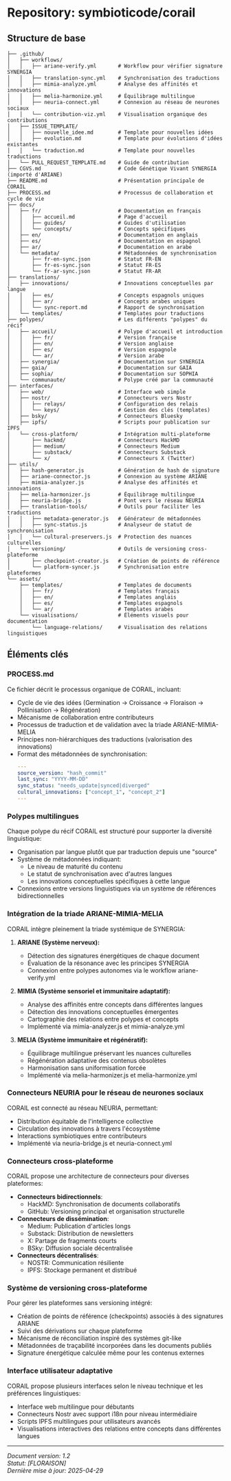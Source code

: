 # Repository: symbioticode/corail

## Structure de base
```
├── .github/
│   ├── workflows/
│   │   ├── ariane-verify.yml       # Workflow pour vérifier signature SYNERGIA
│   │   ├── translation-sync.yml    # Synchronisation des traductions
│   │   ├── mimia-analyze.yml       # Analyse des affinités et innovations
│   │   ├── melia-harmonize.yml     # Équilibrage multilingue
│   │   ├── neuria-connect.yml      # Connexion au réseau de neurones sociaux
│   │   └── contribution-viz.yml    # Visualisation organique des contributions
│   ├── ISSUE_TEMPLATE/
│   │   ├── nouvelle_idee.md        # Template pour nouvelles idées
│   │   ├── evolution.md            # Template pour évolutions d'idées existantes
│   │   └── traduction.md           # Template pour nouvelles traductions
│   └── PULL_REQUEST_TEMPLATE.md    # Guide de contribution
├── CGVS.md                         # Code Génétique Vivant SYNERGIA (importé d'ARIANE)
├── README.md                       # Présentation principale de CORAIL
├── PROCESS.md                      # Processus de collaboration et cycle de vie
├── docs/
│   ├── fr/                         # Documentation en français
│   │   ├── accueil.md              # Page d'accueil
│   │   ├── guides/                 # Guides d'utilisation
│   │   └── concepts/               # Concepts spécifiques
│   ├── en/                         # Documentation en anglais
│   ├── es/                         # Documentation en espagnol
│   ├── ar/                         # Documentation en arabe
│   └── metadata/                   # Métadonnées de synchronisation
│       ├── fr-en-sync.json         # Statut FR-EN
│       ├── fr-es-sync.json         # Statut FR-ES
│       └── fr-ar-sync.json         # Statut FR-AR
├── translations/
│   ├── innovations/                # Innovations conceptuelles par langue
│   │   ├── es/                     # Concepts espagnols uniques
│   │   ├── ar/                     # Concepts arabes uniques
│   │   └── sync-report.md          # Rapport de synchronisation
│   └── templates/                  # Templates pour traductions
├── polypes/                        # Les différents "polypes" du récif
│   ├── accueil/                    # Polype d'accueil et introduction
│   │   ├── fr/                     # Version française
│   │   ├── en/                     # Version anglaise
│   │   ├── es/                     # Version espagnole
│   │   └── ar/                     # Version arabe
│   ├── synergia/                   # Documentation sur SYNERGIA
│   ├── gaia/                       # Documentation sur GAIA
│   ├── sophia/                     # Documentation sur SOPHIA
│   └── communaute/                 # Polype créé par la communauté
├── interfaces/
│   ├── web/                        # Interface web simple
│   ├── nostr/                      # Connecteurs vers Nostr
│   │   ├── relays/                 # Configuration des relais
│   │   └── keys/                   # Gestion des clés (templates)
│   ├── bsky/                       # Connecteurs Bluesky
│   ├── ipfs/                       # Scripts pour publication sur IPFS
│   └── cross-platform/             # Intégration multi-plateforme
│       ├── hackmd/                 # Connecteurs HackMD
│       ├── medium/                 # Connecteurs Medium
│       ├── substack/               # Connecteurs Substack
│       └── x/                      # Connecteurs X (Twitter)
├── utils/
│   ├── hash-generator.js           # Génération de hash de signature
│   ├── ariane-connector.js         # Connexion au système ARIANE
│   ├── mimia-analyzer.js           # Analyse des affinités et innovations
│   ├── melia-harmonizer.js         # Équilibrage multilingue
│   ├── neuria-bridge.js            # Pont vers le réseau NEURIA
│   ├── translation-tools/          # Outils pour faciliter les traductions
│   │   ├── metadata-generator.js   # Générateur de métadonnées
│   │   ├── sync-status.js          # Analyseur de statut de synchronisation
│   │   └── cultural-preservers.js  # Protection des nuances culturelles
│   └── versioning/                 # Outils de versioning cross-plateforme
│       ├── checkpoint-creator.js   # Création de points de référence
│       └── platform-syncer.js      # Synchronisation entre plateformes
└── assets/
    ├── templates/                  # Templates de documents
    │   ├── fr/                     # Templates français
    │   ├── en/                     # Templates anglais
    │   ├── es/                     # Templates espagnols
    │   └── ar/                     # Templates arabes
    └── visualisations/             # Éléments visuels pour documentation
        └── language-relations/     # Visualisation des relations linguistiques
```

## Éléments clés

### PROCESS.md
Ce fichier décrit le processus organique de CORAIL, incluant:
- Cycle de vie des idées (Germination → Croissance → Floraison → Pollinisation → Régénération)
- Mécanisme de collaboration entre contributeurs
- Processus de traduction et de validation avec la triade ARIANE-MIMIA-MELIA
- Principes non-hiérarchiques des traductions (valorisation des innovations)
- Format des métadonnées de synchronisation:
  ```yaml
  ---
  source_version: "hash_commit"
  last_sync: "YYYY-MM-DD"
  sync_status: "needs_update|synced|diverged"
  cultural_innovations: ["concept_1", "concept_2"]
  ---
  ```

### Polypes multilingues
Chaque polype du récif CORAIL est structuré pour supporter la diversité linguistique:
- Organisation par langue plutôt que par traduction depuis une "source"
- Système de métadonnées indiquant:
  - Le niveau de maturité du contenu
  - Le statut de synchronisation avec d'autres langues
  - Les innovations conceptuelles spécifiques à cette langue
- Connexions entre versions linguistiques via un système de références bidirectionnelles

### Intégration de la triade ARIANE-MIMIA-MELIA
CORAIL intègre pleinement la triade systémique de SYNERGIA:

1. **ARIANE (Système nerveux):**
   - Détection des signatures énergétiques de chaque document
   - Évaluation de la résonance avec les principes SYNERGIA
   - Connexion entre polypes autonomes via le workflow ariane-verify.yml

2. **MIMIA (Système sensoriel et immunitaire adaptatif):**
   - Analyse des affinités entre concepts dans différentes langues
   - Détection des innovations conceptuelles émergentes
   - Cartographie des relations entre polypes et concepts
   - Implémenté via mimia-analyzer.js et mimia-analyze.yml

3. **MELIA (Système immunitaire et régénératif):**
   - Équilibrage multilingue préservant les nuances culturelles
   - Régénération adaptative des contenus obsolètes
   - Harmonisation sans uniformisation forcée
   - Implémenté via melia-harmonizer.js et melia-harmonize.yml

### Connecteurs NEURIA pour le réseau de neurones sociaux
CORAIL est connecté au réseau NEURIA, permettant:
- Distribution équitable de l'intelligence collective
- Circulation des innovations à travers l'écosystème
- Interactions symbiotiques entre contributeurs
- Implémenté via neuria-bridge.js et neuria-connect.yml

### Connecteurs cross-plateforme
CORAIL propose une architecture de connecteurs pour diverses plateformes:
- **Connecteurs bidirectionnels**:
  - HackMD: Synchronisation de documents collaboratifs
  - GitHub: Versioning principal et organisation structurelle
- **Connecteurs de dissémination**:
  - Medium: Publication d'articles longs
  - Substack: Distribution de newsletters
  - X: Partage de fragments courts
  - BSky: Diffusion sociale décentralisée
- **Connecteurs décentralisés**:
  - NOSTR: Communication résiliente
  - IPFS: Stockage permanent et distribué

### Système de versioning cross-plateforme
Pour gérer les plateformes sans versioning intégré:
- Création de points de référence (checkpoints) associés à des signatures ARIANE
- Suivi des dérivations sur chaque plateforme
- Mécanisme de réconciliation inspiré des systèmes git-like
- Métadonnées de traçabilité incorporées dans les documents publiés
- Signature énergétique calculée même pour les contenus externes

### Interface utilisateur adaptative
CORAIL propose plusieurs interfaces selon le niveau technique et les préférences linguistiques:
- Interface web multilingue pour débutants
- Connecteurs Nostr avec support i18n pour niveau intermédiaire
- Scripts IPFS multilingues pour utilisateurs avancés
- Visualisations interactives des relations entre concepts dans différentes langues

---

*Document version: 1.2*  
*Statut: [FLORAISON]*  
*Dernière mise à jour: 2025-04-29*